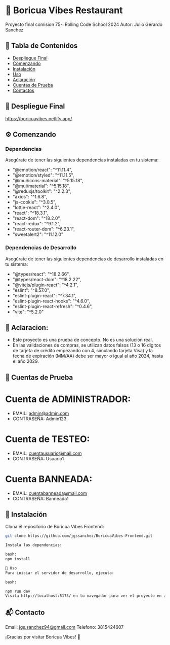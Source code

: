 # 🌴 Boricua Vibes Restaurant

Proyecto final comision 75-i Rolling Code School 2024
Autor: Julio Gerardo Sanchez



## 📖 Tabla de Contenidos

- [Despliegue Final](#despliegue-final)
- [Comenzando](#comenzando)
- [Instalación](#instalación)
- [Uso](#uso)
- [Aclaración](#aclaración)
- [Cuentas de Prueba](#cuentas-de-prueba)
- [Contactos](#contactos)


## 🚀 Despliegue Final


https://boricuavibes.netlify.app/


## ⚙️ Comenzando

### Dependencias

Asegúrate de tener las siguientes dependencias instaladas en tu sistema:

-   "@emotion/react": "^11.11.4",
-   "@emotion/styled": "^11.11.5",
-   "@mui/icons-material": "^5.15.18",
-   "@mui/material": "^5.15.18",
-   "@reduxjs/toolkit": "^2.2.3",
-   "axios": "^1.6.8",
-   "js-cookie": "^3.0.5",
-   "lottie-react": "^2.4.0",
-   "react": "^18.3.1",
-   "react-dom": "^18.2.0",
-   "react-redux": "^9.1.2",
-   "react-router-dom": "^6.23.1",
-   "sweetalert2": "^11.12.0"

### Dependencias de Desarrollo

Asegúrate de tener las siguientes dependencias de desarrollo instaladas en tu sistema:

-   "@types/react": "^18.2.66",
-   "@types/react-dom": "^18.2.22",
-   "@vitejs/plugin-react": "^4.2.1",
-   "eslint": "^8.57.0",
-   "eslint-plugin-react": "^7.34.1",
-   "eslint-plugin-react-hooks": "^4.6.0",
-   "eslint-plugin-react-refresh": "^0.4.6",
-   "vite": "^5.2.0"

## 📝 Aclaracion:

- Este proyecto es una prueba de concepto. No es una solución real.
- En las validaciones de compras, se utilizan datos falsos (13 o 16 digitos de tarjeta de crédito empezando con 4, simulando tarjeta Visa) y la fecha de expiración (MM/AA) debe ser mayor o igual al año 2024, hasta el año 2029.

## 📄 Cuentas de Prueba

# Cuenta de ADMINISTRADOR:
- EMAIL: admin@admin.com
- CONTRASEÑA: Admin123

# Cuenta de TESTEO:
- EMAIL: cuentausuario@mail.com
- CONTRASEÑA: Usuario1

# Cuenta BANNEADA:
- EMAIL: cuentabanneada@mail.com
- CONTRASEÑA: Banneada1


## 🔧 Instalación

Clona el repositorio de Boricua Vibes Frontend:
```bash
git clone https://github.com/jgssanchez/BoricuaVibes-Frontend.git

Instala las dependencias:

bash:
npm install

🤖 Uso
Para iniciar el servidor de desarrollo, ejecuta:

bash:

npm run dev
Visita http://localhost:5173/ en tu navegador para ver el proyecto en acción.
```


## 📬 Contacto

Email: jgs.sanchez94@gmail.com
Telefono: 3815424607


¡Gracias por visitar Boricua Vibes! 🎉




